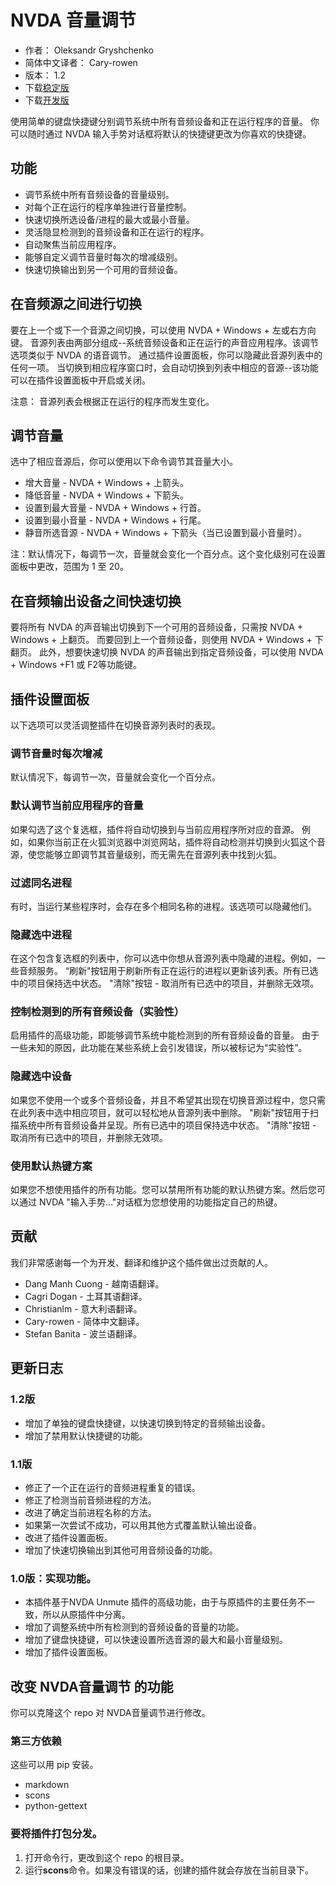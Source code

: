 # NVDA 音量调节

* 作者： Oleksandr Gryshchenko
* 简体中文译者： Cary-rowen
* 版本： 1.2
* 下载[稳定版][1]
* 下载[开发版][2]

使用简单的键盘快捷键分别调节系统中所有音频设备和正在运行程序的音量。
你可以随时通过 NVDA 输入手势对话框将默认的快捷键更改为你喜欢的快捷键。

## 功能
* 调节系统中所有音频设备的音量级别。
* 对每个正在运行的程序单独进行音量控制。
* 快速切换所选设备/进程的最大或最小音量。
* 灵活隐显检测到的音频设备和正在运行的程序。
* 自动聚焦当前应用程序。
* 能够自定义调节音量时每次的增减级别。
* 快速切换输出到另一个可用的音频设备。

## 在音频源之间进行切换

要在上一个或下一个音源之间切换，可以使用 NVDA + Windows + 左或右方向键。
音源列表由两部分组成--系统音频设备和正在运行的声音应用程序。该调节选项类似于 NVDA 的语音调节。
通过插件设置面板，你可以隐藏此音源列表中的任何一项。
当切换到相应程序窗口时，会自动切换到列表中相应的音源--该功能可以在插件设置面板中开启或关闭。

注意： 音源列表会根据正在运行的程序而发生变化。

## 调节音量

选中了相应音源后，你可以使用以下命令调节其音量大小。
* 增大音量 - NVDA + Windows + 上箭头。
* 降低音量 - NVDA + Windows + 下箭头。
* 设置到最大音量 - NVDA + Windows + 行首。
* 设置到最小音量 - NVDA + Windows + 行尾。
* 静音所选音源 - NVDA + Windows + 下箭头（当已设置到最小音量时）。

注：默认情况下，每调节一次，音量就会变化一个百分点。这个变化级别可在设置面板中更改，范围为 1 至 20。

## 在音频输出设备之间快速切换

要将所有 NVDA 的声音输出切换到下一个可用的音频设备，只需按 NVDA + Windows + 上翻页。
而要回到上一个音频设备，则使用 NVDA + Windows + 下翻页。
此外，想要快速切换 NVDA 的声音输出到指定音频设备，可以使用 NVDA + Windows +F1 或 F2等功能键。

## 插件设置面板
以下选项可以灵活调整插件在切换音源列表时的表现。

### 调节音量时每次增减
默认情况下，每调节一次，音量就会变化一个百分点。

### 默认调节当前应用程序的音量
如果勾选了这个复选框，插件将自动切换到与当前应用程序所对应的音源。
例如，如果你当前正在火狐浏览器中浏览网站，插件将自动检测并切换到火狐这个音源，使您能够立即调节其音量级别，而无需先在音源列表中找到火狐。

### 过滤同名进程
有时，当运行某些程序时，会存在多个相同名称的进程。该选项可以隐藏他们。

### 隐藏选中进程
在这个包含复选框的列表中，你可以选中你想从音源列表中隐藏的进程。例如，一些音频服务。
“刷新"按钮用于刷新所有正在运行的进程以更新该列表。所有已选中的项目保持选中状态。
"清除"按钮 - 取消所有已选中的项目，并删除无效项。

### 控制检测到的所有音频设备（实验性）
启用插件的高级功能，即能够调节系统中能检测到的所有音频设备的音量。
由于一些未知的原因，此功能在某些系统上会引发错误，所以被标记为“实验性”。

### 隐藏选中设备
如果您不使用一个或多个音频设备，并且不希望其出现在切换音源过程中，您只需在此列表中选中相应项目，就可以轻松地从音源列表中删除。
"刷新"按钮用于扫描系统中所有音频设备并呈现。所有已选中的项目保持选中状态。
"清除"按钮 - 取消所有已选中的项目，并删除无效项。

### 使用默认热键方案
如果您不想使用插件的所有功能。您可以禁用所有功能的默认热键方案。然后您可以通过 NVDA "输入手势..."对话框为您想使用的功能指定自己的热键。

## 贡献
我们非常感谢每一个为开发、翻译和维护这个插件做出过贡献的人。

* Dang Manh Cuong - 越南语翻译。
* Cagri Dogan - 土耳其语翻译。
* Christianlm - 意大利语翻译。
* Cary-rowen - 简体中文翻译。
* Stefan Banita - 波兰语翻译。

## 更新日志

### 1.2版
* 增加了单独的键盘快捷键，以快速切换到特定的音频输出设备。
* 增加了禁用默认快捷键的功能。

### 1.1版
* 修正了一个正在运行的音频进程重复的错误。
* 修正了检测当前音频进程的方法。
* 改进了确定当前进程名称的方法。
* 如果第一次尝试不成功，可以用其他方式覆盖默认输出设备。
* 改进了插件设置面板。
* 增加了快速切换输出到其他可用音频设备的功能。

### 1.0版：实现功能。
* 本插件基于NVDA Unmute 插件的高级功能，由于与原插件的主要任务不一致，所以从原插件中分离。
* 增加了调整系统中所有检测到的音频设备的音量的功能。
* 增加了键盘快捷键，可以快速设置所选音源的最大和最小音量级别。
* 增加了插件设置面板。

## 改变 NVDA音量调节 的功能
你可以克隆这个 repo 对 NVDA音量调节进行修改。

### 第三方依赖
这些可以用 pip 安装。

- markdown
- scons
- python-gettext

### 要将插件打包分发。
1. 打开命令行，更改到这个 repo 的根目录。
2. 运行**scons**命令。如果没有错误的话，创建的插件就会存放在当前目录下。

[1]: https://github.com/grisov/NVDA_Volume_Adjustment/releases/download/v1.2/volumeAdjustment-1.2.nvda-addon
[2]: https://github.com/grisov/NVDA_Volume_Adjustment/releases/download/v1.2/volumeAdjustment-1.2.nvda-addon

